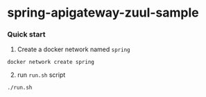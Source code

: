 # spring-apigateway-zuul-sample


### Quick start

1. Create a docker network named `spring`
```shell
docker network create spring
```

2. run `run.sh` script 

```shell
./run.sh
```
